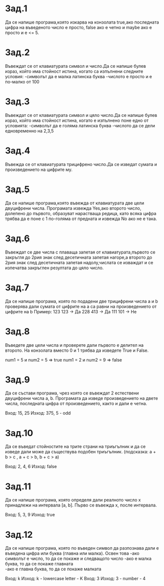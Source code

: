 # Зад.1
Да се напише програма,която изкарва на конзолата true,ако последната цифра на въведеното число е просто, false ако е четно и maybe ако е просто и е <= 5.


# Зад.2
Въвеждат се от клавиатурата символ и число.Да се напише булев израз, който има стойност истина, когато са изпълнени следните условия:
-символът да е малка латинска буква
-числото е просто и е по-малко от 100


# Зад.3
Въвеждат се от клавиатурата символ и цяло число.Да се напише булев израз, който има стойност истина, когато е изпълнено поне едно от условията:
-символът да е голяма латинска буква
-числото да се дели едновременно на 2,3,5


# Зад.4
Въвежда се от клавиатурата трицифрено число.Да се изведат сумата и произведението на цифрите му.


# Зад.5
Да се напише програма,която въвежда от клавиатурата две цели двуцифрени числа. Програмата извежда Yes,ако второто число, долепено до първото, 
образуват нарастваща редица, като всяка цифра трябва да е поне с 1 по-голяма от предната и извежда No ако не е така.


# Зад.6
Въвеждат се две числа с плаваща запетая от клавиатурата,първото се закръгля до 2рия знак след десетичната запетая нагоре,а второто
до 2рия знак след десетичната запетая надолу,числата се изваждат и се изпечатва закръглен резултата до цяло число.


# Зад.7
Да се напише програма, която по подадени две трицифрени числа a и b проверява дали сумата от цифрите на а са равни на произведението от цифрите на b
Пример: 123 123 -> Да
        228 413 -> Да
        111 101 -> Не
        
# Зад.8
Въведете две цели числа и проверете дали първото е делител на второто.
На конзолата вместо 0 и 1 трябва да изведете True и False.

num1 = 5 и num2 = 5 => true
num1 = 2 и num2 = 9 => false


# Зад.9
Да се състави програма, чрез която се въвеждат 2 естествени двуцифрени числа a, b.
Програмата да изведе произведението на двете числа, последната цифра от произведението, както и дали е четна.

Вход: 15, 25
Изход: 375, 5 - odd


# Зад.10
Да се въведат стойностите на трите страни на триъгълник и да се изведе дали може да съществува подобен триъгълник.
(подсказка: a + b > c , a + c > b, b + c > a)

Вход: 2, 4, 6
Изход: false


# Зад.11
Да се напише програма, която определя дали реалното число x принадлежи на интервала [a, b]. Първо се въвежда x, после интервала.

Вход: 5, 3, 9
Изход: true


# Зад.12
Да се напише програма, която по въведен символ да разпознава дали е въведена цифра или буква (главна или малка). Освен това
-ако символът е число, то да се покаже и следващото число
-ако е малка буква, то да се покаже главната  
-ако е главна буква, то да се покаже малката

Вход: k
Изход: k - lowercase letter - K
Вход: 3
Изход: 3 - number - 4
